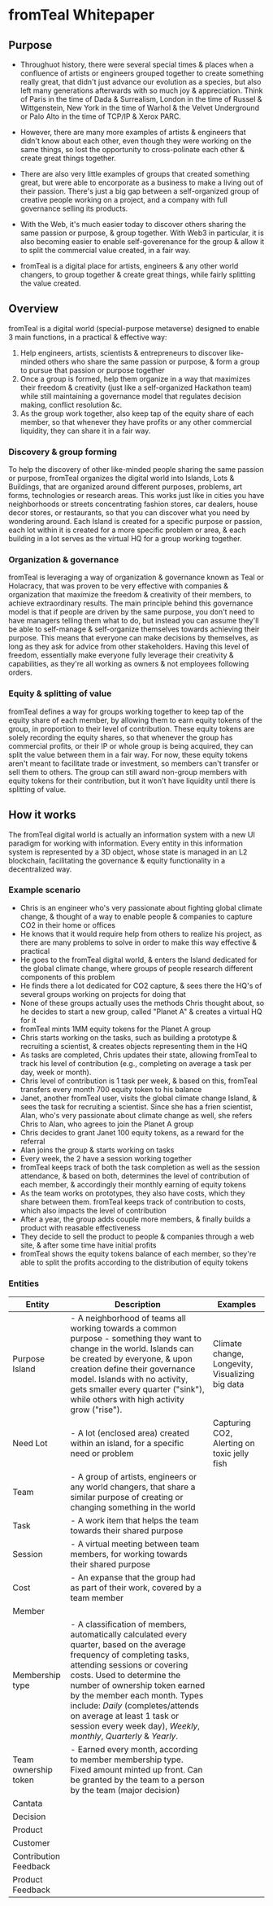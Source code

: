 # fromTeal Whitepaper

## Purpose
- Throughuot history, there were several special times & places when a confluence of artists or engineers grouped together to create something really great, that didn't just advance our evolution as a species, but also left many generations afterwards with so much joy & appreciation. Think of Paris in the time of Dada & Surrealism, London in the time of Russel & Wittgenstein, New York in the time of Warhol & the Velvet Underground or Palo Alto in the time of TCP/IP & Xerox PARC.

- However, there are many more examples of artists & engineers that didn't know about each other, even though they were working on the same things, so lost the opportunity to cross-polinate each other & create great things together.

- There are also very little examples of groups that created something great, but were able to encorporate as a business to make a living out of their passion. There's just a big gap between a self-organized group of creative people working on a project, and a company with full governance selling its products.

- With the Web, it's much easier today to discover others sharing the same passion or purpose, & group together. With Web3 in particular, it is also becoming easier to enable self-goverenance for the group & allow it to split the commercial value created, in a fair way.

- fromTeal is a digital place for artists, engineers & any other world changers, to group together & create great things, while fairly splitting the value created.



## Overview
fromTeal is a digital world (special-purpose metaverse) designed to enable 3 main functions, in a practical & effective way:
1. Help engineers, artists, scientists & entrepreneurs to discover like-minded others who share the same passion or purpose, & form a group to pursue that passion or purpose together
2. Once a group is formed, help them organize in a way that maximizes their freedom & creativity (just like a self-organized Hackathon team) while still maintaining a governance model that regulates decision making, conflict resolution &c.
3. As the group work together, also keep tap of the equity share of each member, so that whenever they have profits or any other commercial liquidity, they can share it in a fair way.

### Discovery & group forming
To help the discovery of other like-minded people sharing the same passion or purpose, fromTeal organizes the digital world into Islands, Lots & Buildings, that are organized around different purposes, problems, art forms, technologies or research areas. This works just like in cities you have neighborhoods or streets concentrating fashion stores, car dealers, house decor stores, or restaurants, so that you can discover what you need by wondering around. Each Island is created for a specific purpose or passion, each lot within it is created for a more specific problem or area, & each building in a lot serves as the virtual HQ for a group working together.

### Organization & governance
fromTeal is leveraging a way of organization & governance known as Teal or Holacracy, that was proven to be very effective with companies & organization that maximize the freedom & creativity of their members, to achieve extraordinary results. The main principle behind this governance model is that if people are driven by the same purpose, you don't need to have managers telling them what to do, but instead you can assume they'll be able to self-manage & self-organize themselves towards achieving their purpose. This means that everyone can make decisions by themselves, as long as they ask for advice from other stakeholders. Having this level of freedom, essentially make everyone fully leverage their creativity & capabilities, as they're all working as owners & not employees following orders.

### Equity & splitting of value
fromTeal defines a way for groups working together to keep tap of the equity share of each member, by allowing them to earn equity tokens of the group, in proportion to their level of contribution. These equity tokens are solely recording the equity shares, so that whenever the group has commercial profits, or their IP or whole group is being acquired, they can split the value between them in a fair way. For now, these equity tokens aren't meant to facilitate trade or investment, so members can't transfer or sell them to others. The group can still award non-group members with equity tokens for their contribution, but it won't have liquidity until there is splitting of value.



## How it works
The fromTeal digital world is actually an information system with a new UI paradigm for working with information. Every entity in this information system is represented by a 3D object, whose state is managed in an L2 blockchain, facilitating the governance & equity functionality in a decentralized way. 

### Example scenario
- Chris is an engineer who's very passionate about fighting global climate change, & thought of a way to enable people & companies to capture CO2 in their home or offices
- He knows that it would require help from others to realize his project, as there are many problems to solve in order to make this way effective & practical 
- He goes to the fromTeal digital world, & enters the Island dedicated for the global climate change, where groups of people research different components of this problem
- He finds there a lot dedicated for CO2 capture, & sees there the HQ's of several groups working on projects for doing that
- None of these groups actually uses the methods Chris thought about, so he decides to start a new group, called "Planet A" & creates a virtual HQ for it
- fromTeal mints 1MM equity tokens for the Planet A group
- Chris starts working on the tasks, such as building a prototype & recruiting a scientist, & creates objects representing them in the HQ
- As tasks are completed, Chris updates their state, allowing fromTeal to track his level of contribution (e.g., completing on average a task per day, week or month).
- Chris level of contribution is 1 task per week, & based on this, fromTeal transfers every month 700 equity token to his balance
- Janet, another fromTeal user, visits the global climate change Island, & sees the task for recruiting a scientist. Since she has a frien scientist, Alan, who's very passionate about climate change as well, she refers Chris to Alan, who agrees to join the Planet A group
- Chris decides to grant Janet 100 equity tokens, as a reward for the referral
- Alan joins the group & starts working on tasks
- Every week, the 2 have a session working together
- fromTeal keeps track of both the task completion as well as the session attendance, & based on both, determines the level of contribution of each member, & accordingly their monthly earning of equity tokens
- As the team works on prototypes, they also have costs, which they share between them. fromTeal keeps track of contribution to costs, which also impacts the level of contribution
- After a year, the group adds couple more members, & finally builds a product with reasable effectiveness
- They decide to sell the product to people & companies through a web site, & after some time have initial profits
- fromTeal shows the equity tokens balance of each member, so they're able to split the profits according to the distribution of equity tokens

### Entities

| Entity | Description | Examples |
| ----------- | ----------- | ----------- |
| Purpose Island | - A neighborhood of teams all working towards a common purpose - something they want to change in the world. Islands can be created by everyone, & upon creation define their governance model. Islands with no activity, gets smaller every quarter ("sink"), while others with high activity grow ("rise"). | Climate change, Longevity, Visualizing big data |
| Need Lot | - A lot (enclosed area) created within an island, for a specific need or problem | Capturing CO2, Alerting on toxic jelly fish |
| Team | - A group of artists, engineers or any world changers, that share a similar purpose of creating or changing something in the world |  |
| Task | - A work item that helps the team towards their shared purpose |  |
| Session | - A virtual meeting between team members, for working towards their shared purpose |  |
| Cost | - An expanse that the group had as part of their work, covered by a team member |  |
| Member |  |  |
| Membership type | - A classification of members, automatically calculated every quarter, based on the average frequency of completing tasks, attending sessions or covering costs. Used to determine the number of ownership token earned by the member each month. Types include: *Daily* (completes/attends on average at least 1 task or session every week day), *Weekly*, *monthly*,  *Quarterly* & *Yearly*. |  |
| Team ownership token | - Earned every month, according to member membership type. Fixed amount minted up front. Can be granted by the team to a person by the team (major decision) |  |
| Cantata |  |  |
| Decision |  |  |
| Product |  |  |
| Customer |  |  |
| Contribution Feedback |  |  |
| Product Feedback |  |  |

